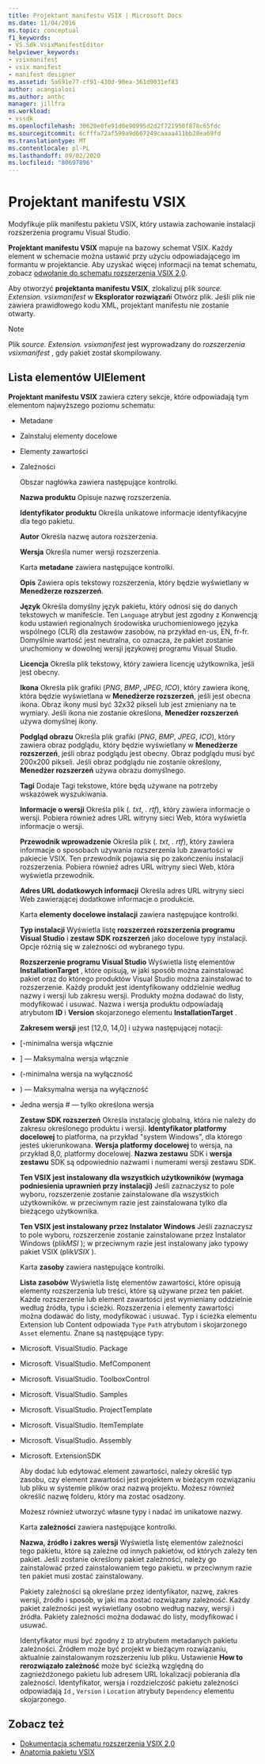 ```yaml
---
title: Projektant manifestu VSIX | Microsoft Docs
ms.date: 11/04/2016
ms.topic: conceptual
f1_keywords:
- VS.Sdk.VsixManifestEditor
helpviewer_keywords:
- vsixmanifest
- vsix manifest
- manifest designer
ms.assetid: 5a691e77-cf91-430d-90ea-361d9031ef83
author: acangialosi
ms.author: anthc
manager: jillfra
ms.workload:
- vssdk
ms.openlocfilehash: 30620e0fe91d0e90995d2d2f721950f878c65fdc
ms.sourcegitcommit: 6cfffa72af599a9d667249caaaa411bb28ea69fd
ms.translationtype: MT
ms.contentlocale: pl-PL
ms.lasthandoff: 09/02/2020
ms.locfileid: "80697896"
---
```

# <a name="vsix-manifest-designer"></a>Projektant manifestu VSIX
Modyfikuje plik manifestu pakietu VSIX, który ustawia zachowanie instalacji rozszerzenia programu Visual Studio.

 **Projektant manifestu VSIX** mapuje na bazowy schemat VSIX. Każdy element w schemacie można ustawić przy użyciu odpowiadającego im formantu w projektancie. Aby uzyskać więcej informacji na temat schematu, zobacz [odwołanie do schematu rozszerzenia VSIX 2,0](../extensibility/vsix-extension-schema-2-0-reference.md).

 Aby otworzyć **projektanta manifestu VSIX**, zlokalizuj plik *source. Extension. vsixmanifest* w **Eksplorator rozwiązań**i Otwórz plik. Jeśli plik nie zawiera prawidłowego kodu XML, projektant manifestu nie zostanie otwarty.

> [!NOTE]
> Plik *source. Extension. vsixmanifest* jest wyprowadzany do *rozszerzenia vsixmanifest* , gdy pakiet został skompilowany.

## <a name="uielement-list"></a>Lista elementów UIElement
 **Projektant manifestu VSIX** zawiera cztery sekcje, które odpowiadają tym elementom najwyższego poziomu schematu:

- Metadane

- Zainstaluj elementy docelowe

- Elementy zawartości

- Zależności

  Obszar nagłówka zawiera następujące kontrolki.

  **Nazwa produktu** Opisuje nazwę rozszerzenia.

  **Identyfikator produktu** Określa unikatowe informacje identyfikacyjne dla tego pakietu.

  **Autor** Określa nazwę autora rozszerzenia.

  **Wersja** Określa numer wersji rozszerzenia.

  Karta **metadane** zawiera następujące kontrolki.

  **Opis** Zawiera opis tekstowy rozszerzenia, który będzie wyświetlany w **Menedżerze rozszerzeń**.

  **Język** Określa domyślny język pakietu, który odnosi się do danych tekstowych w manifeście. Ten `Language` atrybut jest zgodny z Konwencją kodu ustawień regionalnych środowiska uruchomieniowego języka wspólnego (CLR) dla zestawów zasobów, na przykład en-us, EN, fr-fr. Domyślnie wartość jest neutralna, co oznacza, że pakiet zostanie uruchomiony w dowolnej wersji językowej programu Visual Studio.

  **Licencja** Określa plik tekstowy, który zawiera licencję użytkownika, jeśli jest obecny.

  **Ikona** Określa plik grafiki (*PNG*, *BMP*, *JPEG*, *ICO*), który zawiera ikonę, która będzie wyświetlana w **Menedżerze rozszerzeń**, jeśli jest obecna ikona. Obraz ikony musi być 32x32 pikseli lub jest zmieniany na te wymiary. Jeśli ikona nie zostanie określona, **Menedżer rozszerzeń** używa domyślnej ikony.

  **Podgląd obrazu** Określa plik grafiki (*PNG*, *BMP*, *JPEG*, *ICO*), który zawiera obraz podglądu, który będzie wyświetlany w **Menedżerze rozszerzeń**, jeśli obraz podglądu jest obecny. Obraz podglądu musi być 200x200 pikseli. Jeśli obraz podglądu nie zostanie określony, **Menedżer rozszerzeń** używa obrazu domyślnego.

  **Tagi** Dodaje Tagi tekstowe, które będą używane na potrzeby wskazówek wyszukiwania.

  **Informacje o wersji** Określa plik (*. txt*, *. rtf*), który zawiera informacje o wersji. Pobiera również adres URL witryny sieci Web, która wyświetla informacje o wersji.

  **Przewodnik wprowadzenie** Określa plik (*. txt*, *. rtf*), który zawiera informacje o sposobach używania rozszerzenia lub zawartości w pakiecie VSIX. Ten przewodnik pojawia się po zakończeniu instalacji rozszerzenia. Pobiera również adres URL witryny sieci Web, która wyświetla przewodnik.

  **Adres URL dodatkowych informacji** Określa adres URL witryny sieci Web zawierającej dodatkowe informacje o produkcie.

  Karta **elementy docelowe instalacji** zawiera następujące kontrolki.

  **Typ instalacji** Wyświetla listę **rozszerzeń rozszerzenia programu Visual Studio** i **zestaw SDK rozszerzeń** jako docelowe typy instalacji. Opcje różnią się w zależności od wybranego typu.

  **Rozszerzenie programu Visual Studio** Wyświetla listę elementów **InstallationTarget** , które opisują, w jaki sposób można zainstalować pakiet oraz do którego produktów Visual Studio można zainstalować to rozszerzenie. Każdy produkt jest identyfikowany oddzielnie według nazwy i wersji lub zakresu wersji. Produkty można dodawać do listy, modyfikować i usuwać. Nazwa i wersja produktu odpowiadają atrybutom **ID** i **Version** skojarzonego elementu **InstallationTarget** .

  **Zakresem wersji** jest [12,0, 14,0] i używa następującej notacji:

- [-minimalna wersja włącznie

- ] — Maksymalna wersja włącznie

- (-minimalna wersja na wyłączność

- ) — Maksymalna wersja na wyłączność

- Jedna wersja # — tylko określona wersja

  **Zestaw SDK rozszerzeń** Określa instalację globalną, która nie należy do zakresu określonego produktu i wersji. **Identyfikator platformy docelowej** to platforma, na przykład "system Windows", dla którego jesteś ukierunkowana. **Wersja platformy docelowej** to wersja, na przykład 8,0, platformy docelowej. **Nazwa zestawu** SDK i **wersja zestawu** SDK są odpowiednio nazwami i numerami wersji zestawu SDK.

  **Ten VSIX jest instalowany dla wszystkich użytkowników (wymaga podniesienia uprawnień przy instalacji)** Jeśli zaznaczysz to pole wyboru, rozszerzenie zostanie zainstalowane dla wszystkich użytkowników. w przeciwnym razie jest zainstalowana tylko dla bieżącego użytkownika.

  **Ten VSIX jest instalowany przez Instalator Windows** Jeśli zaznaczysz to pole wyboru, rozszerzenie zostanie zainstalowane przez Instalator Windows (plik*MSI* ); w przeciwnym razie jest instalowany jako typowy pakiet VSIX (plik*VSIX* ).

  Karta **zasoby** zawiera następujące kontrolki.

  **Lista zasobów** Wyświetla listę elementów zawartości, które opisują elementy rozszerzenia lub treści, które są używane przez ten pakiet. Każde rozszerzenie lub element zawartości jest wymieniany oddzielnie według źródła, typu i ścieżki. Rozszerzenia i elementy zawartości można dodawać do listy, modyfikować i usuwać. Typ i ścieżka elementu Extension lub Content odpowiada `Type` `Path` atrybutom i skojarzonego `Asset` elementu. Znane są następujące typy:

- Microsoft. VisualStudio. Package

- Microsoft. VisualStudio. MefComponent

- Microsoft. VisualStudio. ToolboxControl

- Microsoft. VisualStudio. Samples

- Microsoft. VisualStudio. ProjectTemplate

- Microsoft. VisualStudio. ItemTemplate

- Microsoft. VisualStudio. Assembly

- Microsoft. ExtensionSDK

  Aby dodać lub edytować element zawartości, należy określić typ zasobu, czy element zawartości jest projektem w bieżącym rozwiązaniu lub pliku w systemie plików oraz nazwą projektu. Możesz również określić nazwę folderu, który ma zostać osadzony.

  Możesz również utworzyć własne typy i nadać im unikatowe nazwy.

  Karta **zależności** zawiera następujące kontrolki.

  **Nazwa, źródło i zakres wersji** Wyświetla listę elementów zależności tego pakietu, które są zależne od innych pakietów, od których zależy ten pakiet. Jeśli zostanie określony pakiet zależności, należy go zainstalować przed zainstalowaniem tego pakietu. w przeciwnym razie ten pakiet musi zostać zainstalowany.

  Pakiety zależności są określane przez identyfikator, nazwę, zakres wersji, źródło i sposób, w jaki ma zostać rozwiązany zależność. Każdy pakiet zależności jest wyświetlany osobno według nazwy, wersji i źródła. Pakiety zależności można dodawać do listy, modyfikować i usuwać.

  Identyfikator musi być zgodny z `ID` atrybutem metadanych pakietu zależności. Źródłem może być projekt w bieżącym rozwiązaniu, aktualnie zainstalowanym rozszerzeniu lub pliku. Ustawienie **How to rerozwiązało zależność** może być ścieżką względną do zagnieżdżonego pakietu lub adresem URL lokalizacji pobierania dla zależności. Identyfikator, wersja i rozdzielczość pakietu zależności odpowiadają `Id` , `Version` i `Location` atrybuty `Dependency` elementu skojarzonego.

## <a name="see-also"></a>Zobacz też
- [Dokumentacja schematu rozszerzenia VSIX 2,0](../extensibility/vsix-extension-schema-2-0-reference.md)
- [Anatomia pakietu VSIX](../extensibility/anatomy-of-a-vsix-package.md)
